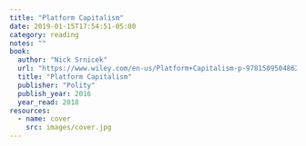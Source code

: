 ```yaml
---
title: "Platform Capitalism"
date: 2019-01-15T17:54:51-05:00
category: reading
notes: ""
book:
  author: "Nick Srnicek"
  url: "https://www.wiley.com/en-us/Platform+Capitalism-p-9781509504862"
  title: "Platform Capitalism"
  publisher: "Polity"
  publish_year: 2016
  year_read: 2018
resources:
  - name: cover
    src: images/cover.jpg
---
```


